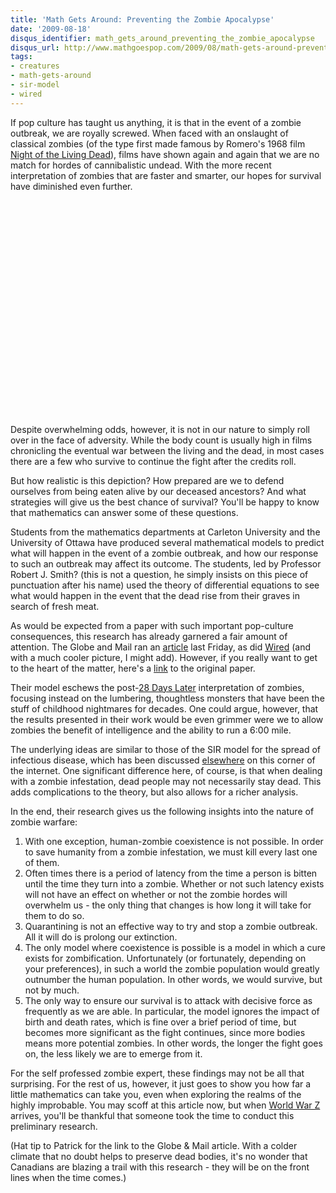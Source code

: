 ```yaml
---
title: 'Math Gets Around: Preventing the Zombie Apocalypse'
date: '2009-08-18'
disqus_identifier: math_gets_around_preventing_the_zombie_apocalypse
disqus_url: http://www.mathgoespop.com/2009/08/math-gets-around-preventing-the-zombie-apocalypse.html
tags:
- creatures
- math-gets-around
- sir-model
- wired
---
```

If pop culture has taught us anything, it is that in the event of a zombie outbreak, we are royally screwed.  When faced with an onslaught of classical zombies (of the type first made famous by Romero's 1968 film <a href="http://www.imdb.com/title/tt0063350/">Night of the Living Dead</a>), films have shown again and again that we are no match for hordes of cannibalistic undead.  With the more recent interpretation of zombies that are faster and smarter, our hopes for survival have diminished even further.

<p style="text-align: center;"><object classid="clsid:d27cdb6e-ae6d-11cf-96b8-444553540000" width="425" height="344" codebase="http://download.macromedia.com/pub/shockwave/cabs/flash/swflash.cab#version=6,0,40,0"><param name="allowFullScreen" value="true" /><param name="allowscriptaccess" value="always" /><param name="src" value="http://www.youtube.com/v/5gUKvmOEGCU&amp;hl=en&amp;fs=1&amp;" /><param name="allowfullscreen" value="true" /><embed type="application/x-shockwave-flash" width="425" height="344" src="http://www.youtube.com/v/5gUKvmOEGCU&amp;hl=en&amp;fs=1&amp;" allowscriptaccess="always" allowfullscreen="true"></embed></object></p>

Despite overwhelming odds, however, it is not in our nature to simply roll over in the face of adversity.  While the body count is usually high in films chronicling the eventual war between the living and the dead, in most cases there are a few who survive to continue the fight after the credits roll.

But how realistic is this depiction?  How prepared are we to defend ourselves from being eaten alive by our deceased ancestors?  And what strategies will give us the best chance of survival?   You'll be happy to know that mathematics can answer some of these questions.

Students from the mathematics departments at Carleton University and the University of Ottawa have produced several mathematical models to predict what will happen in the event of a zombie outbreak, and how our response to such an outbreak may affect its outcome.  The students, led by Professor Robert J. Smith? (this is not a question, he simply insists on this piece of punctuation after his name) used the theory of differential equations to see what would happen in the event that the dead rise from their graves in search of fresh meat.

<p>As would be expected from a paper with such important pop-culture consequences, this research has already garnered a fair amount of attention.  The Globe and Mail ran an <a href="http://www.theglobeandmail.com/news/politics/scholars-put-braaaaains-together-to-thwart-zombies/article1253006/">article</a> last Friday, as did <a href="http://www.wired.com/wiredscience/2009/08/zombies/">Wired</a> (and with a much cooler picture, I might add).  However, if you really want to get to the heart of the matter, here's a <a href="http://www.mathstat.uottawa.ca/%7Ersmith/zombies.pdf">link</a> to the original paper.</p>

<p>Their model eschews the post-<a href="http://www.imdb.com/title/tt0289043/">28 Days Later</a> interpretation of zombies, focusing instead on the lumbering, thoughtless monsters that have been the stuff of childhood nightmares for decades.   One could argue, however, that the results presented in their work would be even grimmer were we to allow zombies the benefit of intelligence and the ability to run a 6:00 mile.</p>

<p>The underlying ideas are similar to those of the SIR model for the spread of infectious disease, which has been discussed <a href="http://mathgoespop.blogspot.com/2009/05/math-gets-around-and-so-does-disease.html">elsewhere</a> on this corner of the internet.  One significant difference here, of course, is that when dealing with a zombie infestation, dead people may not necessarily stay dead.  This adds complications to the theory, but also allows for a richer analysis.</p>

<p>In the end, their research gives us the following insights into the nature of zombie warfare:</p>

<ol><li>With one exception, human-zombie coexistence is not possible.  In order to save humanity from a zombie infestation, we must kill every last one of them.</li><li>Often times there is a period of latency from the time a person is bitten until the time they turn into a zombie.  Whether or not such latency exists will not have an effect on whether or not the zombie hordes will overwhelm us - the only thing that changes is how long it will take for them to do so.</li><li>Quarantining is not an effective way to try and stop a zombie outbreak.  All it will do is prolong our extinction.</li><li>The only model where coexistence is possible is a model in which a cure exists for zombification.  Unfortunately (or fortunately, depending on your preferences), in such a world the zombie population would greatly outnumber the human population.  In other words, we would survive, but not by much.</li><li>The only way to ensure our survival is to attack with decisive force as frequently as we are able.  In particular, the model ignores the impact of birth and death rates, which is fine over a brief period of time, but becomes more significant as the fight continues, since more bodies means more potential zombies.  In other words, the longer the fight goes on, the less likely we are to emerge from it.</li></ol>

<p>For the self professed zombie expert, these findings may not be all that surprising.  For the rest of us, however, it just goes to show you how far a little mathematics can take you, even when exploring the realms of the highly improbable.  You may scoff at this article now, but when <a href="http://en.wikipedia.org/wiki/World_War_Z">World War Z</a> arrives, you'll be thankful that someone took the time to conduct this preliminary research.</p>

<p>(Hat tip to Patrick for the link to the Globe &amp; Mail article.   With a colder climate that no doubt helps to preserve dead bodies, it's no wonder that Canadians are blazing a trail with this research - they will be on the front lines when the time comes.)</p>
